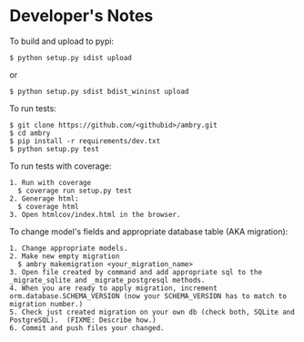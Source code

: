 
Developer's Notes
=================

To build and upload to pypi:

    $ python setup.py sdist upload

or

    $ python setup.py sdist bdist_wininst upload


To run tests:

    $ git clone https://github.com/<githubid>/ambry.git
    $ cd ambry
    $ pip install -r requirements/dev.txt
    $ python setup.py test

To run tests with coverage:

    1. Run with coverage
      $ coverage run setup.py test
    2. Generage html:
      $ coverage html
    3. Open htmlcov/index.html in the browser.

To change model's fields and appropriate database table (AKA migration):

    1. Change appropriate models.
    2. Make new empty migration
      $ ambry makemigration <your_migration_name>
    3. Open file created by command and add appropriate sql to the _migrate_sqlite and _migrate_postgresql methods.
    4. When you are ready to apply migration, increment orm.database.SCHEMA_VERSION (now your SCHEMA_VERSION has to match to migration number.)
    5. Check just created migration on your own db (check both, SQLite and PostgreSQL).  (FIXME: Describe how.)
    6. Commit and push files your changed.
